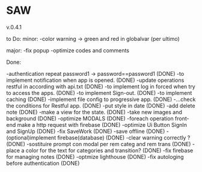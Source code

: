 # SAW
v.0.4.1

to Do:
minor:
-color warning -> green and red in globalvar (per ultimo)

major:
-fix popup
-optimize codes and comments

Done:

-authentication repeat password1 -> password==password1 (DONE)
-to implement notification when app is opened. (DONE)
-update operations restful in according with api.txt (DONE)
-to implement log in forced when try to access the apps. (DONE)
-to implement Sign-out. (DONE)
-to implement caching (DONE)
-implement file config to progressive app. (DONE)
-...check the conditions for Restful app. (DONE)
-put style in date (DONE)
-add delete note (DONE)
-make a view for the state. (DONE)
-take new images and background (DONE)
-optimize MODALS (DONE)
-foreach operation front-end make a http request with firebase (DONE)
-optimize Ui Button SignIn and SignUp (DONE)
-fix SaveWork (DONE)
-save offline (DONE)
-(optional)implement firebase(database) (DONE)
-clear warning correctly ? (DONE)
-sostituire prompt con modal per rem categ and rem trans (DONE)
-place a color for the text for categories and transition? (DONE)
-fix firebase for managing notes (DONE)
-optmize lighthouse (DONE)
-fix autologing before authentication (DONE)

